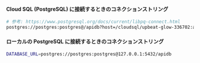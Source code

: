 #### Cloud SQL (PostgreSQL) に接続するときのコネクションストリング  

```sh
# 参考: https://www.postgresql.org/docs/current/libpq-connect.html
postgres://postgres:postgres@/apidb?host=/cloudsql/upbeat-glow-336702:asia-northeast1:postgres-instance
```

#### ローカルの PostgreSQL に接続するときのコネクションストリング

```sh
DATABASE_URL=postgres://postgres:postgres@127.0.0.1:5432/apidb
```
